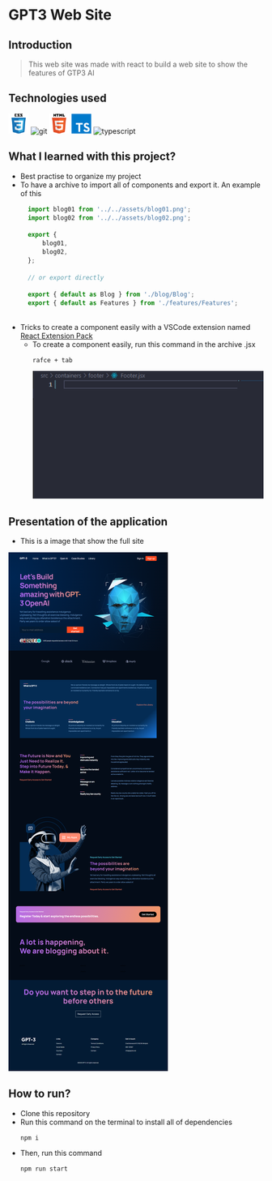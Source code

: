 # GPT3 Web Site

## Introduction

> This web site was made with react to build a web site to show the features of GTP3 AI

## Technologies used
<p align="left">
 <img src="https://raw.githubusercontent.com/devicons/devicon/master/icons/css3/css3-original-wordmark.svg" alt="css3" width="40" height="40"/>
<img src="https://www.vectorlogo.zone/logos/git-scm/git-scm-icon.svg" alt="git" width="40" height="40"/> 
<img src="https://raw.githubusercontent.com/devicons/devicon/master/icons/html5/html5-original-wordmark.svg" alt="html5" width="40" height="40"/> 

<img src="https://raw.githubusercontent.com/devicons/devicon/master/icons/typescript/typescript-original.svg" alt="typescript" width="40" height="40"/> 
<img src="https://upload.wikimedia.org/wikipedia/commons/a/a7/React-icon.svg" alt="typescript" width="40" height="40"/> 
 </p>

## What I learned with this project?
- Best practise to organize my project
- To have a archive to import all of components and export it. An example of this
  ```javascript
    import blog01 from '../../assets/blog01.png';
    import blog02 from '../../assets/blog02.png';

    export {
        blog01,
        blog02,
    };

    // or export directly

    export { default as Blog } from './blog/Blog';
    export { default as Features } from './features/Features';
 
  ```
- Tricks to create a component easily with a VSCode extension named [React Extension Pack](https://marketplace.visualstudio.com/items?itemName=jawandarajbir.react-vscode-extension-pack)
  - To create a component easily, run this command in the archive .jsx
    ```
    rafce + tab
    ```
    <img src="src/assets/command-rafce.gif" alt="typescript"/>
## Presentation of the application

- This is a image that show the full site
<img src="src/assets/full-page.png">

## How to run?

- Clone this repository
- Run this command on the terminal to install all of dependencies
  ```
  npm i
  ``` 
- Then, run this command
    ```javascript
    npm run start
    ```
